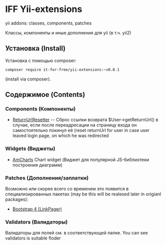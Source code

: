 # IFF Yii-extensions
yii addons: classes, components, patches

Классы, компоненты и иные дополнения для yii (в т.ч. yii2)

## Установка (Install)

Установка с помощью composer:

```
composer require it-for-free/yii-extensions:~v0.0.1
```
(install via composer).

## Содержимое (Contents)

### Components (Компоненты)

* [ReturnUrlResetter](src/Yii2/Component/ReturnUrl/README.md) -- Сброс ссылки возврата $User->getReturnUrl() в случае, 
если после переадресации на страницу входа он самостоятельно покинул её 
(reset returnUrl for user in case user leaved login page,
 on which he was redirected


### Widgets (Виджеты)

* [AmCharts](src/Yii2/Widget/AmCharts/README.md) Chart widget (Виджет для популярной JS-библиотеки построения диаграмм)

### Patches (Дополнения/заплатки)

 Возможно или скорее всего со временем это появится в специализированных пакетах 
(may be this will be realesed later in origianl packages):
* [Bootstrap 4 (LinkPager)](src/Yii2/bootstrap4/README.md)


### Validators (Валидаторы)

Валидаторы для полей см. в соответствующей папке.
You can see validators is suitable floder 
